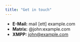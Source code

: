 ```yaml
---
title: "Get in touch"
---
```


- **E-Mail:** <!-- spellchecker-disable -->mail [ett] example.com<!-- spellchecker-enable -->
- **Matrix:** @john:example.com
- **XMPP:** john@example.com

